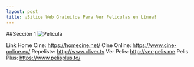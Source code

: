 ```yaml
---
layout: post
title: ¡Sitios Web Gratuitos Para Ver Películas en Línea!
---
```


##Sección 1
![Pelicula]({{site.baseurl}}/images/pelisCollage2)

Link
Home Cine: https://homecine.net/
Cine Online: https://www.cine-online.eu/
Repelistv: http://www.cliver.tv
Ver Pelis: http://ver-pelis.me
Pelis Plus: https://www.pelisplus.to/

